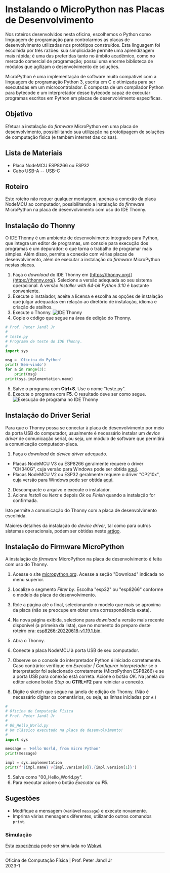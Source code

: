 # Instalando o MicroPython nas Placas de Desenvolvimento

Nos roteiros desenvolvidos nesta oficina, escolhemos o Python como linguagem de programação para controlarmos as placas de desenvolvimento utilizadas nos protótipos construídos. Esta linguagem foi escolhida por três razões: sua simplicidade permite uma aprendizagem mais rápida; é uma das preferidas tanto no âmbito acadêmico, como no mercado comercial de programação; possui uma enorme biblioteca de módulos que agilizam o desenvolvimento de soluções.

MicroPython é uma implementação de software muito compatível com a linguagem de programação Python 3, escrita em C e otimizada para ser executadas em um microcontrolador. É composta de um compilador Python para bytecode e um interpretador desse bytecode capaz de executar programas escritos em Python em placas de desenvolvimento específicas.

## Objetivo

Efetuar a instalação do *firmware* MicroPython em uma placa de desenvolvimento, possibilitando sua utilização na prototipagem de soluções de computação física (e também internet das coisas).

## Lista de Materiais

* Placa NodeMCU ESP8266 ou ESP32
* Cabo USB-A -- USB-C

## Roteiro

Este roteiro não requer qualquer montagem, apenas a conexão da placa NodeMCU ao computador, possibilitando a instalação do *firmware* MicroPython na placa de desenvolvimento com uso do IDE Thonny.

## Instalação do Thonny

O IDE Thonny é um ambiente de desenvolvimento integrado para Python, que integra um editor de programas, um console para execução dos programas e um depurador; o que torna o trabalho de programar mais simples. Além disso, permite a conexão com várias placas de desenvolvimento, além de executar a instalação do *firmware* MicroPython nestas placas.

1. Faça o *download* do IDE Thonny em [https://thonny.org/](https://thonny.org/). Selecione a versão adequada ao seu sistema operacional. A versão *Installer with 64-bit Python 3.10* é bastante conveniente.
2. Execute o instalador, aceite a licensa e escolha as opções de instalação que julgar adequadas em relação ao diretório de instalação, idioma e criação de atalhos.
3. Execute o Thonny.
![IDE Thonny](https://github.com/pjandl/ocf/blob/main/T-2023-1/figuras/thonny_ide_1.png)
4. Copie o código que segue na área de edição do Thonny.
```python
# Prof. Peter Jandl Jr
#
# teste.py
# Programa de teste do IDE Thonny.
#
import sys

msg = 'Oficina do Python'
print('Bem-vindo')
for a in range(3):
    print(msg)
print(sys.implementation.name)

```
5. Salve o programa com **Ctrl+S**. Use o nome "teste.py".
6. Execute o programa com  **F5**. O resultado deve ser como segue.
![Execução de programa no IDE Thonny](https://github.com/pjandl/ocf/blob/main/T-2023-1/figuras/thonny_ide_2.png)

## Instalação do Driver Serial

Para que o Thonny possa se conectar à placa de desenvolvimento por meio da porta USB do computador, usualmente é necessário instalar um *device driver* de comunicação serial, ou seja, um módulo de software que permitirá a comunicação computador-placa.

1. Faça o *download* do *device driver* adequado.
* Placas NodeMCU V3 ou ESP8266 geralmente requere o driver "CH340G", cuja versão para Windows pode ser obtida [aqui](https://s3-sa-east-1.amazonaws.com/robocore-tutoriais/163/CH341SER_WINDOWS.zip).
* Placas NodeMCU V2 ou ESP32 geralmente requere o driver "CP210x", cuja versão para Windows pode ser obtida [aqui](https://s3-sa-east-1.amazonaws.com/robocore-tutoriais/163/CP210x_Windows_Drivers.zip).
2. Descompacte o arquivo e execute o instalador.
3. Acione *Install* ou *Next* e depois *Ok* ou *Finish* quando a instalação for confirmada.

Isto permite a comunicação do Thonny com a placa de desenvolvimento escolhida.

Maiores detalhes da instalação do *device driver*, tal como para outros sistemas operacionais, podem ser obtidas neste [artigo](https://www.robocore.net/tutoriais/instalando-driver-do-nodemcu).

## Instalação do Firmware MicroPython

A instalação do *firmware* MicroPython na placa de desenvolvimento é feita com uso do Thonny.

1. Acesse o site [micropython.org](https://micropython.org/). Acesse a seção "Download" indicada no menu superior.
2. Localize o segmento *Filter by*. Escolha "esp32" ou "esp8266" conforme o modelo da placa de desenvolvimento.
3. Role a página até o final, selecionando o modelo que mais se aproxima da placa (não se preocupe em obter uma correspondência exata).
4. Na nova página exibida, selecione para *download* a versão mais recente disponível (a primeira da lista), que no momento do preparo deste roteiro era: [esp8266-20220618-v1.19.1.bin](https://micropython.org/resources/firmware/esp8266-20220618-v1.19.1.bin).
5. Abra o Thonny.
6. Conecte a placa NodeMCU à porta USB de seu computador.

7. Observe se o console do interpretador Python é iniciado corretamente. Caso contrário: verifique em *Executar | Configurar interpretador* se o interpretador foi selecionado corretamente (MicroPython ESP8266) e se a porta USB para conexão está correta. Acione o botão *OK*. Na janela do editor acione botão *Stop* ou **CTRL+F2** para reiniciar a conexão.
8. Digite o sketch que segue na janela de edição do Thonny. (Não é necessário digitar os comentários, ou seja, as linhas iniciadas por `#`.)

```python
#
# Oficina de Computação Física
# Prof. Peter Jandl Jr
#
# 00_Hello_World.py
# Um clássico executado na placa de desenvolvimento!
#
import sys

message = 'Hello World, from micro Python'
print(message)

impl = sys.implementation
print(f'{impl.name} v{impl.version[0]}.{impl.version[1]}')

```

5. Salve como "00_Hello_World.py".
6. Para executar acione o botão *Executar* ou **F5**.

## Sugestões

* Modifique a mensagem (variável `message`) e execute novamente.
* Imprima várias mensagens diferentes, utilizando outros comandos `print`.

### Simulação

Esta [experiência](https://wokwi.com/projects/345887141617730130) pode ser simulada no [Wokwi](https://wokwi.com/projects/345887141617730130).

---
Oficina de Computação Física | Prof. Peter Jandl Jr
<br/>2023-1
